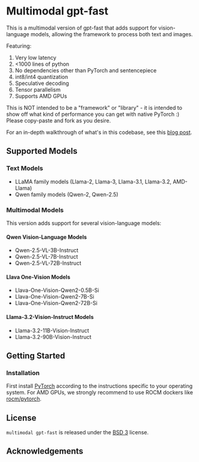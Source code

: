 # Multimodal gpt-fast
This is a multimodal version of gpt-fast that adds support for vision-language models, allowing the framework to process both text and images.

Featuring:
1. Very low latency
2. <1000 lines of python
3. No dependencies other than PyTorch and sentencepiece
4. int8/int4 quantization
5. Speculative decoding
6. Tensor parallelism
7. Supports AMD GPUs

This is NOT intended to be a "framework" or "library" - it is intended to show off what kind of performance you can get with native PyTorch :) Please copy-paste and fork as you desire.

For an in-depth walkthrough of what's in this codebase, see this [blog post](link_to_be_added).

## Supported Models

### Text Models
- LLaMA family models (Llama-2, Llama-3, Llama-3.1, Llama-3.2, AMD-Llama)
- Qwen family models (Qwen-2, Qwen-2.5)

### Multimodal Models
This version adds support for several vision-language models:

#### Qwen Vision-Language Models
- Qwen-2.5-VL-3B-Instruct
- Qwen-2.5-VL-7B-Instruct
- Qwen-2.5-VL-72B-Instruct

#### Llava One-Vision Models
- Llava-One-Vision-Qwen2-0.5B-Si
- Llava-One-Vision-Qwen2-7B-Si
- Llava-One-Vision-Qwen2-72B-Si

#### Llama-3.2-Vision-Instruct Models
- Llama-3.2-11B-Vision-Instruct
- Llama-3.2-90B-Vision-Instruct


## Getting Started
### Installation
First install [PyTorch](http://pytorch.org/) according to the instructions specific to your operating system. For AMD GPUs, we strongly recommend to use ROCM dockers like [rocm/pytorch](https://hub.docker.com/r/rocm/pytorch).


## License

`multimodal gpt-fast` is released under the [BSD 3](https://github.com/pytorch-labs/gpt-fast/main/LICENSE) license.

## Acknowledgements

